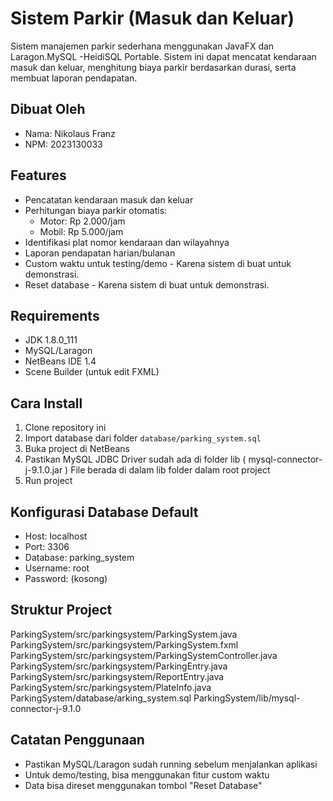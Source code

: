 # Sistem Parkir (Masuk dan Keluar)

Sistem manajemen parkir sederhana menggunakan JavaFX dan Laragon.MySQL -HeidiSQL Portable.
Sistem ini dapat mencatat kendaraan masuk dan keluar, menghitung biaya parkir berdasarkan durasi, serta membuat laporan pendapatan.

## Dibuat Oleh
- Nama: Nikolaus Franz
- NPM: 2023130033

## Features
- Pencatatan kendaraan masuk dan keluar
- Perhitungan biaya parkir otomatis:
  * Motor: Rp 2.000/jam
  * Mobil: Rp 5.000/jam
- Identifikasi plat nomor kendaraan dan wilayahnya
- Laporan pendapatan harian/bulanan
- Custom waktu untuk testing/demo - Karena sistem di buat untuk demonstrasi.
- Reset database - Karena sistem di buat untuk demonstrasi.

## Requirements
- JDK 1.8.0_111
- MySQL/Laragon
- NetBeans IDE 1.4
- Scene Builder (untuk edit FXML)

## Cara Install
1. Clone repository ini
2. Import database dari folder `database/parking_system.sql`
3. Buka project di NetBeans
4. Pastikan MySQL JDBC Driver sudah ada di folder lib ( mysql-connector-j-9.1.0.jar ) File berada di dalam lib folder dalam root project
5. Run project

## Konfigurasi Database Default
- Host: localhost
- Port: 3306
- Database: parking_system
- Username: root
- Password: (kosong)

## Struktur Project

ParkingSystem/src/parkingsystem/ParkingSystem.java
ParkingSystem/src/parkingsystem/ParkingSystem.fxml
ParkingSystem/src/parkingsystem/ParkingSystemController.java
ParkingSystem/src/parkingsystem/ParkingEntry.java
ParkingSystem/src/parkingsystem/ReportEntry.java
ParkingSystem/src/parkingsystem/PlateInfo.java
ParkingSystem/database/arking_system.sql
ParkingSystem/lib/mysql-connector-j-9.1.0

## Catatan Penggunaan
- Pastikan MySQL/Laragon sudah running sebelum menjalankan aplikasi
- Untuk demo/testing, bisa menggunakan fitur custom waktu
- Data bisa direset menggunakan tombol "Reset Database"

